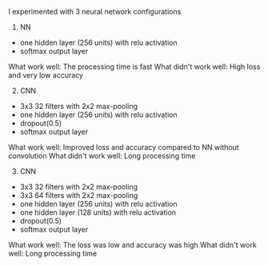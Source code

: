 I experimented with 3 neural network configurations

1) NN
- one hidden layer (256 units) with relu activation
- softmax output layer

What work well: The processing time is fast
What didn't work well: High loss and very low accuracy

2) CNN
- 3x3 32 filters with 2x2 max-pooling
- one hidden layer (256 units) with relu activation
- dropout(0.5)
- softmax output layer

What work well: Improved loss and accuracy compared to NN without convolution
What didn't work well: Long processing time

3) CNN
- 3x3 32 filters with 2x2 max-pooling
- 3x3 64 filters with 2x2 max-pooling
- one hidden layer (256 units) with relu activation
- one hidden layer (128 units) with relu activation
- dropout(0.5)
- softmax output layer

What work well: The loss was low and accuracy was high
What didn't work well: Long processing time
